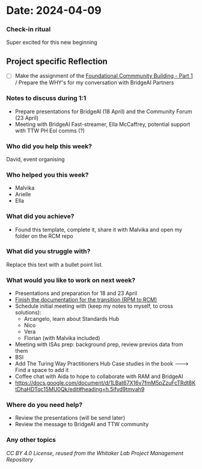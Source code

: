 # Date: 2024-04-09

### Check-in ritual
Super excited for this new beginning

## Project specific Reflection
- [ ] Make the assignment of the [Foundational Commmunity Building - Part 1](https://malvikasharan.github.io/community-building-foundational-training/community-narrative.html) / Prepare the WHY's for my conversation with BridgeAI Partners
### Notes to discuss during 1:1
- Prepare presentations for BridgeAI (18 April) and the Community Forum (23 April) 
- Meeting with BridgeAI Fast-streamer, Ella McCaffrey, potential support with TTW PH EoI comms (?)

### Who did you help this week?
David, event organising

### Who helped you this week?
* Malvika 
* Arielle
* Ella

### What did you achieve?
* Found this template, complete it, share it with Malvika and open my folder on the RCM repo

### What did you struggle with?
Replace this text with a bullet point list.

### What would you like to work on next week?
* Presentations and preparation for 18 and 23 April
* [Finish the documentation for the transition (RPM to RCM)](https://hackmd.io/M-DXcHVnTB6sX0euTGUCkw)
* Schedule initial meeting with  (keep my notes to myself, to cross solutions):
    * Arcangelo, learn about Standards Hub
    * Nico
    * Vera
    * Florian (with Malvika included)
* Meeting with ISAs prep: background prep, review previos data from them
* BSI
* Add The Turing Way Practitioners Hub Case studies in the book ---> Find a space to add it
* Coffee chat with Aida to hope to collaborate with RAM and BridgeAI
* https://docs.google.com/document/d/1LBat67X16v7fmM5pZzuFcTRdt8KtDhaHDTqc15MU0Qk/edit#heading=h.5ifvd9tmvah9

### Where do you need help?
* Review the presentations (will be send later)
* Review the message to BridgeAI and TTW community

### Any other topics


_CC BY 4.0 License, reused from the Whitaker Lab Project Management Repository_
